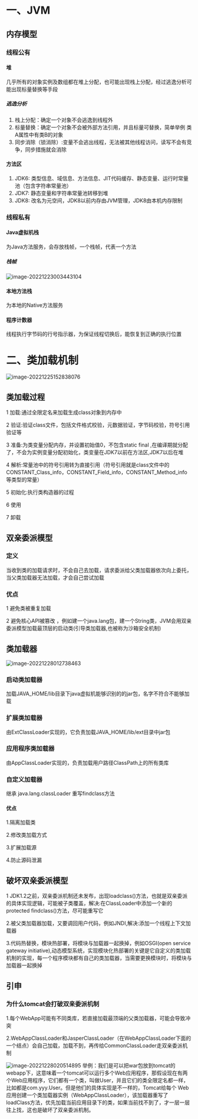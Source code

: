 # 一、JVM

## 内存模型

### 线程公有

#### 堆

几乎所有的对象实例及数组都在堆上分配，也可能出现栈上分配，经过逃逸分析可能出现标量替换等手段

##### 逃逸分析

1. 栈上分配：确定一个对象不会逃逸到线程外
2. 标量替换：确定一个对象不会被外部方法引用，并且标量可替换，简单举例 类A属性中有类B的对象
3. 同步消除（锁消除）:变量不会逃出线程，无法被其他线程访问，读写不会有竞争，同步措施就会消除

#### 方法区

1. JDK6: 类型信息、域信息、方法信息、JIT代码缓存、静态变量、运行时常量池（包含字符串常量池）
2. JDK7: 静态变量和字符串常量池转移到堆
3. JDK8: 改名为元空间，JDK8以前内存由JVM管理，JDK8由本机内存限制

### 线程私有

#### Java虚拟机栈

为Java方法服务，会存放栈帧，一个栈帧，代表一个方法

##### 栈帧

![image-20221223003443104](/Users/yangzibiao/Downloads/project/idea/summary/pictures/image-20221223003443104.png)



#### 本地方法栈

为本地的Native方法服务

#### 程序计数器

线程执行字节码的行号指示器，为保证线程切换后，能恢复到正确的执行位置

# 二、类加载机制

![image-20221225152838076](/Users/yangzibiao/Downloads/project/idea/summary/pictures/image-20221225152838076.png)

## 类加载过程

1 加载:通过全限定名来加载生成class对象到内存中

2 验证:验证class文件，包括文件格式校验，元数据验证，字节码校验，符号引用验证等

3 准备:为类变量分配内存，并设置初始值0，不包含static final ,在编译期就分配了，不会为实例变量分配初始化，类变量在JDK7以前在方法区,JDK7以后在堆

4 解析:常量池中的符号引用转为直接引用（符号引用就是class文件中的CONSTANT_Class_info，CONSTANT_Field_info，CONSTANT_Method_info等类型的常量）

5 初始化:执行类构造器<clinit>的过程	

6 使用

7 卸载

## 双亲委派模型

### 定义

当收到类的加载请求时，不会自己去加载，请求委派给父类加载器依次向上委托，当父类加载器无法加载，才会自己尝试加载

### 优点

1 避免类被重复加载 

2 避免核心API被篡改 ，例如建一个java.lang包，建一个String类，JVM会用双亲委派模型加载最顶层的启动类(引导类加载器,也被称为沙箱安全机制)

## 类加载器

![image-20221228012738463](/Users/yangzibiao/Downloads/project/idea/summary/pictures/image-20221228012738463.png)

### 启动类加载器

加载JAVA_HOME/lib目录下java虚拟机能够识别的的jar包，名字不符合不能够加载

### 扩展类加载器

由ExtClassLoader实现的，它负责加载JAVA_HOME/lib/ext目录中jar包

### 应用程序类加载器

由AppClassLoader实现的，负责加载用户路径ClassPath上的所有类库

### 自定义加载器

继承 java.lang.classLoader 重写findclass方法

#### 优点

1.隔离加载类

2.修改类加载方式

3.扩展加载源

4.防止源码泄漏

## 破坏双亲委派模型

1 JDK1.2之前，双亲委派机制还未发布，出现loadclass()方法，也就是双亲委派的具体实现逻辑，可能被子类覆盖，解决:在ClassLoader中添加一个新的protected findclass()方法，尽可能重写它

2.被父类加载器加载，又要调回用户代码，例如JNDI,解决:添加一个线程上下文加载器

3.代码热替换，模块热部署，将模块与加载器一起换掉，例如OSGI(open service gateway initiative),动态模型系统，实现模块化热部署的关键是它自定义的类加载机制的实现，每一个程序模块都有自己的类加载器，当需要更换模块时，将模块与加载器一起换掉

## 引申

### 为什么tomcat会打破双亲委派机制

1.每个WebApp可能有不同类库，若直接加载最顶端的父类加载器，可能会导致冲突

2.WebAppClassLoader和JasperClassLoader（在WebAppClassLoader下面的一个结点）会自己加载，加载不到，再传给CommonClassLoader走双亲委派机制

![image-20221228020514895](/Users/yangzibiao/Downloads/project/idea/summary/pictures/image-20221228020514895.png)
举例：我们是可以把war包放到tomcat的webapp下，这意味着一个tomcat可以运行多个Web应用程序，那假设现在有两个Web应用程序，它们都有一个类，叫做User，并且它们的类全限定名都一样，比如都是com.yyy.User。但是他们的具体实现是不一样的，Tomcat给每个 Web 应用创建一个类加载器实例（WebAppClassLoader），该加载器重写了loadClass方法，优先加载当前应用目录下的类，如果当前找不到了，才一层一层往上找，这也是破坏了双亲委派机制。